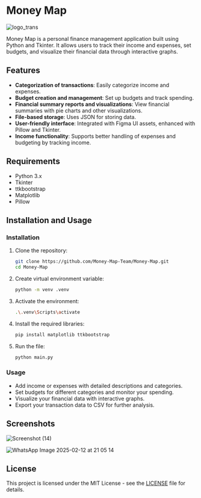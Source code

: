 # Money Map

![logo_trans](https://github.com/user-attachments/assets/a33998ac-f796-4e6c-9f1d-756c4a976355)

Money Map is a personal finance management application built using Python and Tkinter. It allows users to track their income and expenses, set budgets, and visualize their financial data through interactive graphs.

## Features

- **Categorization of transactions**: Easily categorize income and expenses.
- **Budget creation and management**: Set up budgets and track spending.
- **Financial summary reports and visualizations**: View financial summaries with pie charts and other visualizations.
- **File-based storage**: Uses JSON for storing data.
- **User-friendly interface**: Integrated with Figma UI assets, enhanced with Pillow and Tkinter.
- **Income functionality**: Supports better handling of expenses and budgeting by tracking income.

## Requirements

- Python 3.x
- Tkinter
- ttkbootstrap
- Matplotlib
- Pillow

## Installation and Usage
### Installation

1. Clone the repository:
   ```bash
   git clone https://github.com/Money-Map-Team/Money-Map.git
   cd Money-Map
   ```

2. Create virtual environment variable:
   ```bash
   python -m venv .venv
   ```

3. Activate the environment:
   ```bash
   .\.venv\Scripts\activate
   ```
4. Install the required libraries:
   ```bash
   pip install matplotlib ttkbootstrap
   ```
4. Run the file:
   ```bash
   python main.py
   ```
### Usage
- Add income or expenses with detailed descriptions and categories.
- Set budgets for different categories and monitor your spending.
- Visualize your financial data with interactive graphs.
- Export your transaction data to CSV for further analysis.

## Screenshots

![Screenshot (14)](https://github.com/user-attachments/assets/6e21f6ca-7604-4488-9480-e47051df9378)

![WhatsApp Image 2025-02-12 at 21 05 14](https://github.com/user-attachments/assets/67a2178d-5df6-483c-a7bd-e22c5858ddb2)

## License
This project is licensed under the MIT License - see the [LICENSE](LICENSE) file for details.
   
   
